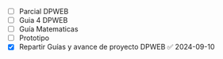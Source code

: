 
- [ ] Parcial DPWEB
- [ ] Guia 4 DPWEB
- [ ] Guía Matematicas 
- [ ] Prototipo
- [x] Repartir Guías y avance de proyecto DPWEB ✅ 2024-09-10
